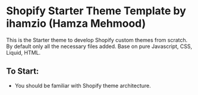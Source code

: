 # Shopify Starter Theme Template by ihamzio (Hamza Mehmood)

This is the Starter theme to develop Shopify custom themes from scratch. By default only all the necessary files added.
Base on pure Javascript, CSS, Liquid, HTML.


## To Start:

- You should be familiar with Shopify theme architecture.

